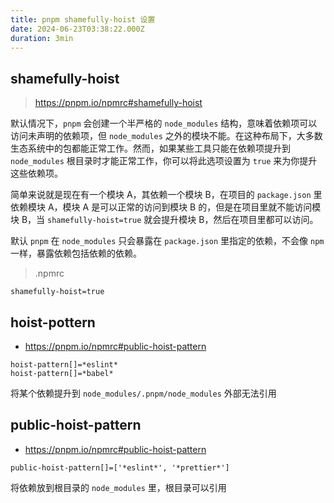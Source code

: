 ```yaml
---
title: pnpm shamefully-hoist 设置
date: 2024-06-23T03:38:22.000Z
duration: 3min
---
```


## shamefully-hoist

> https://pnpm.io/npmrc#shamefully-hoist

默认情况下，`pnpm` 会创建一个半严格的 `node_modules` 结构，意味着依赖项可以访问未声明的依赖项，但 `node_modules` 之外的模块不能。在这种布局下，大多数生态系统中的包都能正常工作。然而，如果某些工具只能在依赖项提升到 `node_modules` 根目录时才能正常工作，你可以将此选项设置为 `true` 来为你提升这些依赖项。

简单来说就是现在有一个模块 A，其依赖一个模块 B，在项目的 `package.json` 里依赖模块 A，模块 A 是可以正常的访问到模块 B 的，但是在项目里就不能访问模块 B，当 `shamefully-hoist=true` 就会提升模块 B，然后在项目里都可以访问。

默认 `pnpm` 在 `node_modules` 只会暴露在 `package.json` 里指定的依赖，不会像 `npm` 一样，暴露依赖包括依赖的依赖。

> .npmrc

```
shamefully-hoist=true
```

## hoist-pottern

- https://pnpm.io/npmrc#public-hoist-pattern

```
hoist-pattern[]=*eslint*
hoist-pattern[]=*babel*
```

将某个依赖提升到 `node_modules/.pnpm/node_modules` 外部无法引用

## public-hoist-pattern

- https://pnpm.io/npmrc#public-hoist-pattern

```
public-hoist-pattern[]=['*eslint*', '*prettier*']
```

将依赖放到根目录的 `node_modules` 里，根目录可以引用
